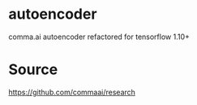 # autoencoder
comma.ai autoencoder refactored for tensorflow 1.10+

# Source

https://github.com/commaai/research

